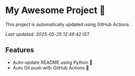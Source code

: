 # My Awesome Project 🚀

This project is automatically updated using GitHub Actions.

_Last updated: 2025-05-25 12:48:42 IST_

## Features
- Auto-update README using Python 🐍
- Auto Git push with GitHub Actions 🤖
